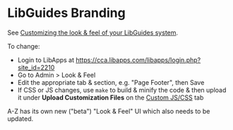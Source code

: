 # LibGuides Branding

See [Customizing the look & feel of your LibGuides system](https://ask.springshare.com/springboards/faq/1948).

To change:

- Login to LibApps at https://cca.libapps.com/libapps/login.php?site_id=2210
- Go to Admin > Look & Feel
- Edit the appropriate tab & section, e.g. "Page Footer", then Save
- If CSS or JS changes, use `make` to build & minify the code & then upload it under **Upload Customization Files** on the [Custom JS/CSS](https://cca.libapps.com/libguides/lookfeel.php?action=1) tab

A-Z has its own new ("beta") "Look & Feel" UI which also needs to be updated.
